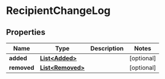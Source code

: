 

# RecipientChangeLog


## Properties

| Name | Type | Description | Notes |
|------------ | ------------- | ------------- | -------------|
|**added** | [**List&lt;Added&gt;**](Added.md) |  |  [optional] |
|**removed** | [**List&lt;Removed&gt;**](Removed.md) |  |  [optional] |



